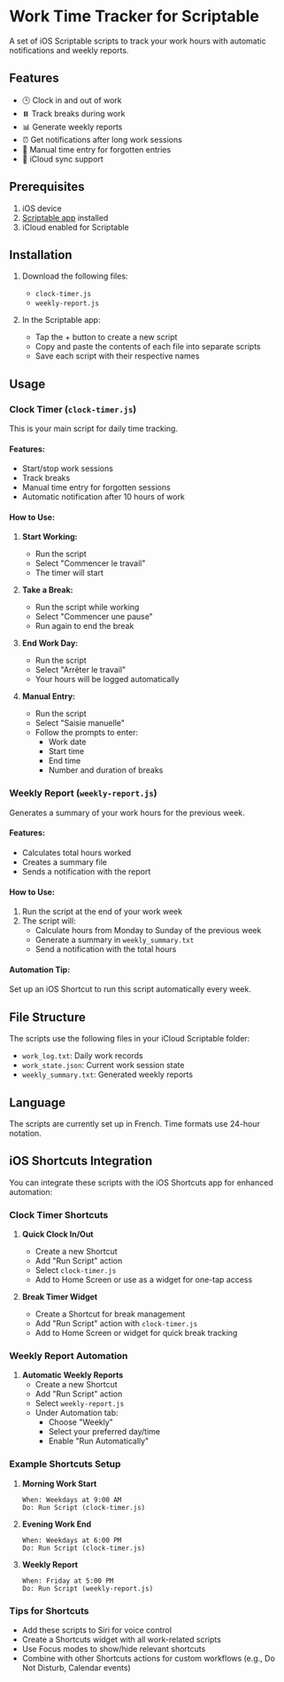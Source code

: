 # Work Time Tracker for Scriptable

A set of iOS Scriptable scripts to track your work hours with automatic notifications and weekly reports.

## Features

- 🕒 Clock in and out of work
- ⏸️ Track breaks during work
- 📊 Generate weekly reports
- ⏰ Get notifications after long work sessions
- 📝 Manual time entry for forgotten entries
- 🔄 iCloud sync support

## Prerequisites

1. iOS device
2. [Scriptable app](https://apps.apple.com/app/scriptable/id1405459188) installed
3. iCloud enabled for Scriptable

## Installation

1. Download the following files:

   - `clock-timer.js`
   - `weekly-report.js`

2. In the Scriptable app:
   - Tap the + button to create a new script
   - Copy and paste the contents of each file into separate scripts
   - Save each script with their respective names

## Usage

### Clock Timer (`clock-timer.js`)

This is your main script for daily time tracking.

#### Features:

- Start/stop work sessions
- Track breaks
- Manual time entry for forgotten sessions
- Automatic notification after 10 hours of work

#### How to Use:

1. **Start Working:**

   - Run the script
   - Select "Commencer le travail"
   - The timer will start

2. **Take a Break:**

   - Run the script while working
   - Select "Commencer une pause"
   - Run again to end the break

3. **End Work Day:**

   - Run the script
   - Select "Arrêter le travail"
   - Your hours will be logged automatically

4. **Manual Entry:**
   - Run the script
   - Select "Saisie manuelle"
   - Follow the prompts to enter:
     - Work date
     - Start time
     - End time
     - Number and duration of breaks

### Weekly Report (`weekly-report.js`)

Generates a summary of your work hours for the previous week.

#### Features:

- Calculates total hours worked
- Creates a summary file
- Sends a notification with the report

#### How to Use:

1. Run the script at the end of your work week
2. The script will:
   - Calculate hours from Monday to Sunday of the previous week
   - Generate a summary in `weekly_summary.txt`
   - Send a notification with the total hours

#### Automation Tip:

Set up an iOS Shortcut to run this script automatically every week.

## File Structure

The scripts use the following files in your iCloud Scriptable folder:

- `work_log.txt`: Daily work records
- `work_state.json`: Current work session state
- `weekly_summary.txt`: Generated weekly reports

## Language

The scripts are currently set up in French. Time formats use 24-hour notation.

## iOS Shortcuts Integration

You can integrate these scripts with the iOS Shortcuts app for enhanced automation:

### Clock Timer Shortcuts

1. **Quick Clock In/Out**
   - Create a new Shortcut
   - Add "Run Script" action
   - Select `clock-timer.js`
   - Add to Home Screen or use as a widget for one-tap access

2. **Break Timer Widget**
   - Create a Shortcut for break management
   - Add "Run Script" action with `clock-timer.js`
   - Add to Home Screen or widget for quick break tracking

### Weekly Report Automation

1. **Automatic Weekly Reports**
   - Create a new Shortcut
   - Add "Run Script" action
   - Select `weekly-report.js`
   - Under Automation tab:
     - Choose "Weekly"
     - Select your preferred day/time
     - Enable "Run Automatically"

### Example Shortcuts Setup

1. **Morning Work Start**
   ```
   When: Weekdays at 9:00 AM
   Do: Run Script (clock-timer.js)
   ```

2. **Evening Work End**
   ```
   When: Weekdays at 6:00 PM
   Do: Run Script (clock-timer.js)
   ```

3. **Weekly Report**
   ```
   When: Friday at 5:00 PM
   Do: Run Script (weekly-report.js)
   ```

### Tips for Shortcuts

- Add these scripts to Siri for voice control
- Create a Shortcuts widget with all work-related scripts
- Use Focus modes to show/hide relevant shortcuts
- Combine with other Shortcuts actions for custom workflows (e.g., Do Not Disturb, Calendar events)
